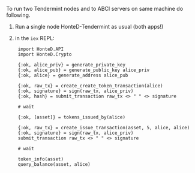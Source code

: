 To run two Tendermint nodes and to ABCI servers on same machine do following.

1. Run a single node HonteD-Tendermint as usual (both apps!)
7. in the `iex` REPL:

        import HonteD.API
        import HonteD.Crypto
    
        {:ok, alice_priv} = generate_private_key
        {:ok, alice_pub} = generate_public_key alice_priv
        {:ok, alice} = generate_address alice_pub
        
        {:ok, raw_tx} = create_create_token_transaction(alice)
        {:ok, signature} = sign(raw_tx, alice_priv)
        {:ok, hash} = submit_transaction raw_tx <> " " <> signature
        
        # wait
        
        {:ok, [asset]} = tokens_issued_by(alice)
        
        {:ok, raw_tx} = create_issue_transaction(asset, 5, alice, alice)
        {:ok, signature} = sign(raw_tx, alice_priv)
        submit_transaction raw_tx <> " " <> signature
        
        # wait

        token_info(asset)
        query_balance(asset, alice)

